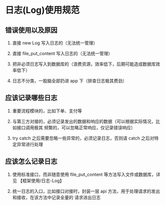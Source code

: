 # 日志(Log)使用规范

## 错误使用以及原因

1. 直接 new Log 写入日志的（无法统一管理）

2. 直接 file_put_content 写入日志的（无法统一管理）

3. 把非必须日志写入到数据库的（浪费资源，效率低下，后期可能造成数据库效率低下）

4. 日志不分类，一股脑全部扔进 app 下（排查日志极其费劲）

## 应该记录哪些日志

1. 重要流程模块的，比如下单、支付等

2. 与第三方对接的，必须记录发出的数据和响应的数据（可以根据实际情况，比如接口调用极其
频繁的，可以忽略正常响应，仅记录错误响应）

3. try catch 之后需要忽略一些异常的，必须记录日志，否则请 catch 之后对特定异常进行处理

## 应该怎么记录日志

1. 使用标准接口，而非随意使用 file_put_content 等方法写入文件或数据库，详见 【框架使用/日志-Log】

2. 统一日志的入口，比如接口对接时，封装一层 api 方法，用于处理请求的发出和接收，在该方法中记录全量的
请求进出日志
